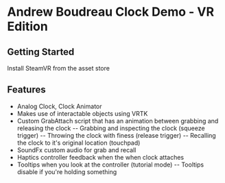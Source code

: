 # Andrew Boudreau Clock Demo - VR Edition
 
## Getting Started
 Install SteamVR from the asset store
 
## Features
 - Analog Clock, Clock Animator
 - Makes use of interactable objects using VRTK
 - Custom GrabAttach script that has an animation between grabbing and releasing the clock
 -- Grabbing and inspecting the clock (squeeze trigger)
 -- Throwing the clock with finess (release trigger)
 -- Recalling the clock to it's original location (touchpad)
 - SoundFx custom audio for grab and recall
 - Haptics controller feedback when the when clock attaches
 - Tooltips when you look at the controller (tutorial mode)
 -- Tooltips disable if you're holding something